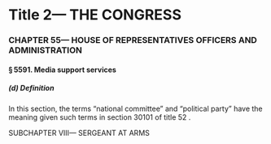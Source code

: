 
# Title 2— THE CONGRESS
### CHAPTER 55— HOUSE OF REPRESENTATIVES OFFICERS AND ADMINISTRATION
#### § 5591. Media support services
##### (d) Definition

In this section, the terms “national committee” and “political party” have the meaning given such terms in section 30101 of title 52 .

SUBCHAPTER VIII— SERGEANT AT ARMS
